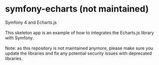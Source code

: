 # symfony-echarts (not maintained)
Symfony 4 and Echarts.js<br><br>
This skeleton app is an example of how to integrates the Echarts.js library with Symfony.<br>
<br>
Note: as this repository is not maintained anymore, please make sure you update the libraries and fix any potential security issues with deprecated libraries.

